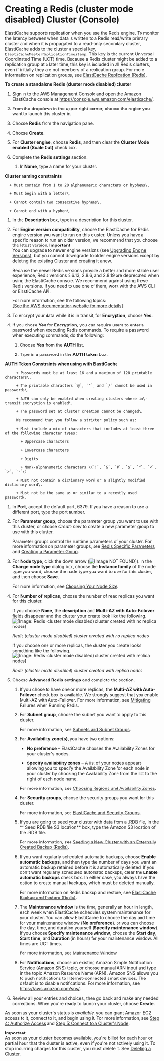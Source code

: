 # Creating a Redis \(cluster mode disabled\) Cluster \(Console\)<a name="Clusters.Create.CON.Redis"></a>

ElastiCache supports replication when you use the Redis engine\. To monitor the latency between when data is written to a Redis read/write primary cluster and when it is propagated to a read\-only secondary cluster, ElastiCache adds to the cluster a special key, `ElastiCacheMasterReplicationTimestamp`\. This key is the current Universal Coordinated Time \(UCT\) time\. Because a Redis cluster might be added to a replication group at a later time, this key is included in all Redis clusters, even if initially they are not members of a replication group\. For more information on replication groups, see [ElastiCache Replication \(Redis\)](Replication.md)\.

**To create a standalone Redis \(cluster mode disabled\) cluster**

1. Sign in to the AWS Management Console and open the Amazon ElastiCache console at [https://console\.aws\.amazon\.com/elasticache/](https://console.aws.amazon.com/elasticache/)\.

1. From the dropdown in the upper right corner, choose the region you want to launch this cluster in\.

1. Choose **Redis** from the navigation pane\.

1. Choose **Create**\.

1. For **Cluster engine**, choose **Redis**, and then clear the **Cluster Mode enabled \(Scale Out\)** check box\.

1. Complete the **Redis settings** section\.

   1. In **Name**, type a name for your cluster\.

**Cluster naming constraints**

      + Must contain from 1 to 20 alphanumeric characters or hyphens\.

      + Must begin with a letter\.

      + Cannot contain two consecutive hyphens\.

      + Cannot end with a hyphen\.

   1. In the **Description** box, type in a description for this cluster\.

   1. For **Engine version compatibility**, choose the ElastiCache for Redis engine version you want to run on this cluster\. Unless you have a specific reason to run an older version, we recommend that you choose the latest version\.
**Important**  
You can upgrade to newer engine versions \(see [Upgrading Engine Versions](VersionManagement.md)\), but you cannot downgrade to older engine versions except by deleting the existing Cluster and creating it anew\.

      Because the newer Redis versions provide a better and more stable user experience, Redis versions 2\.6\.13, 2\.8\.6, and 2\.8\.19 are deprecated when using the ElastiCache console\. We recommend against using these Redis versions\. If you need to use one of them, work with the AWS CLI or ElastiCache API\.

      For more information, see the following topics:    
[\[See the AWS documentation website for more details\]](http://docs.aws.amazon.com/AmazonElastiCache/latest/UserGuide/Clusters.Create.CON.Redis.html)

   1. To encrypt your data while it is in transit, for **Encryption**, choose **Yes**\.

   1. If you chose **Yes** for **Encryption**, you can require users to enter a password when executing Redis commands\. To require a password when executing commands, do the following:

      1. Choose **Yes** from the **AUTH** list\.

      1. Type in a password in the **AUTH token** box:

**AUTH Token Constraints when using with ElastiCache**

         + Passwords must be at least 16 and a maximum of 128 printable characters\.

         + The printable characters `@`, `"`, and `/` cannot be used in passwords\.

         + AUTH can only be enabled when creating clusters where in\-transit encryption is enabled\.

         + The password set at cluster creation cannot be changed\.

         We recommend that you follow a stricter policy such as:

         + Must include a mix of characters that includes at least three of the following character types:

           + Uppercase characters

           + Lowercase characters

           + Digits 

           + Non\-alphanumeric characters \(`!`, `&`, `#`, `$`, `^`, `<`, `>`, `-`\)

         + Must not contain a dictionary word or a slightly modified dictionary word\.

         + Must not be the same as or similar to a recently used password\.

   1. In **Port**, accept the default port, 6379\. If you have a reason to use a different port, type the port number\.

   1. For **Parameter group**, choose the parameter group you want to use with this cluster, or choose *Create new* to create a new parameter group to use with this cluster\.

      Parameter groups control the runtime parameters of your cluster\. For more information on parameter groups, see [Redis Specific Parameters](ParameterGroups.Redis.md) and [Creating a Parameter Group](ParameterGroups.Creating.md)\.

   1. For **Node type**, click the down arrow \(![\[Image NOT FOUND\]](http://docs.aws.amazon.com/AmazonElastiCache/latest/UserGuide/images/ElastiCache-DnArrow.png)\)\. In the **Change node type** dialog box, choose the **Instance family** of the node type you want, choose the node type you want to use for this cluster, and then choose **Save**\.

      For more information, see [Choosing Your Node Size](CacheNodes.SelectSize.md)\.

   1. For **Number of replicas**, choose the number of read replicas you want for this cluster\.

      If you choose **None**, the **description** and **Multi\-AZ with Auto\-Failover** fields disappear and the cluster your create look like the following\.  
![\[Image: Redis (cluster mode disabled) cluster created with no replica nodes\]](http://docs.aws.amazon.com/AmazonElastiCache/latest/UserGuide/images/ElastiCache-Cluster-Redis-No-Replicas.png)

      *Redis \(cluster mode disabled\) cluster created with no replica nodes*

      If you choose one or more replicas, the cluster you create looks something like the following\.  
![\[Image: Redis (cluster mode disabled) cluster created with replica nodes\]](http://docs.aws.amazon.com/AmazonElastiCache/latest/UserGuide/images/ElastiCacheClusters-CSN-Redis-Replicas.png)

      *Redis \(cluster mode disabled\) cluster created with replica nodes*

1. Choose **Advanced Redis settings** and complete the section\.

   1. If you chose to have one or more replicas, the **Multi\-AZ with Auto\-Failover** check box is available\. We strongly suggest that you enable Multi\-AZ with Auto\-Failover\. For more information, see [Mitigating Failures when Running Redis](FaultTolerance.md#FaultTolerance.Redis)\.

   1. For **Subnet group**, choose the subnet you want to apply to this cluster\.

      For more information, see [Subnets and Subnet Groups](SubnetGroups.md)\.

   1. For **Availability zone\(s\)**, you have two options:

      + **No preference** – ElastiCache chooses the Availability Zones for your cluster's nodes\.

      + **Specify availability zones** – A list of your nodes appears allowing you to specify the Availability Zone for each node in your cluster by choosing the Availability Zone from the list to the right of each node name\.

      For more information, see [Choosing Regions and Availability Zones](RegionsAndAZs.md)\.

   1. For **Security groups**, choose the security groups you want for this cluster\.

      For more information, see [ElastiCache and Security Groups](VPCs.md)\.

   1. If you are going to seed your cluster with data from a \.RDB file, in the ** Seed RDB file S3 location** box, type the Amazon S3 location of the \.RDB file\.

      For more information, see [Seeding a New Cluster with an Externally Created Backup \(Redis\)](backups-seeding-redis.md)\.

   1. If you want regularly scheduled automatic backups, choose **Enable automatic backups**, and then type the number of days you want an automatic backup retained before it is automatically deleted\. If you don't want regularly scheduled automatic backups, clear the **Enable automatic backups** check box\. In either case, you always have the option to create manual backups, which must be deleted manually\.

      For more information on Redis backup and restore, see [ElastiCache Backup and Restore \(Redis\)](backups.md)\.

   1. The **Maintenance window** is the time, generally an hour in length, each week when ElastiCache schedules system maintenance for your cluster\. You can allow ElastiCache to choose the day and time for your maintenance window \(**No preference**\), or you can choose the day, time, and duration yourself \(**Specify maintenance window**\)\. If you choose **Specify maintenance window**, choose the **Start day**, **Start time**, and **Duration** \(in hours\) for your maintenance window\. All times are UCT times\.

      For more information, see [Maintenance Window](VersionManagement.MaintenanceWindow.md)\.

   1. For **Notifications**, choose an existing Amazon Simple Notification Service \(Amazon SNS\) topic, or choose manual ARN input and type in the topic Amazon Resource Name \(ARN\)\. Amazon SNS allows you to push notifications to Internet\-connected smart devices\. The default is to disable notifications\. For more information, see [https://aws\.amazon\.com/sns/](https://aws.amazon.com/sns/)\.

1. Review all your entries and choices, then go back and make any needed corrections\. When you're ready to launch your cluster, choose **Create**\.

As soon as your cluster's status is *available*, you can grant Amazon EC2 access to it, connect to it, and begin using it\. For more information, see [Step 4: Authorize Access](GettingStarted.AuthorizeAccess.md) and [Step 5: Connect to a Cluster's Node](GettingStarted.ConnectToCacheNode.md)\.

**Important**  
As soon as your cluster becomes available, you're billed for each hour or partial hour that the cluster is active, even if you're not actively using it\. To stop incurring charges for this cluster, you must delete it\. See [Deleting a Cluster](Clusters.Delete.md)\. 
